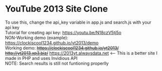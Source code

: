 # YouTube 2013 Site Clone
To use this, change the api_key variable in app.js and search.js with your api key <br>
Tutorial for creating api key: https://youtu.be/N18czV5tj5o <br>
<img src="https://i.ibb.co/rvfhQww/Screenshot-2023-04-10-21-01-50-612-edit-com-android-chrome.jpg" alt=""><br>
NON-Working demo (example): https://clockiscool1234.github.io/yt2013/demo <br>
Working demo: ~~https://clockiscool1234.github.io/yt2013/~~ ~~http://yt2013.xp3.biz/~~ https://2013yt.alwaysdata.net <-- This is a better site I made in PHP and uses Invidious API<br>
NOTE: Search results is still not funtioning properlly

